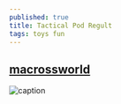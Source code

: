 ```yaml
---
published: true
title: Tactical Pod Regult
tags: toys fun
---
```


## [macrossworld](http://www.macrossworld.com/mwf/topic/42628-172-moscato-regult-tactical-pod/)

![caption](http://www.macrossworld.com/mwf/uploads/monthly_06_2014/post-12411-0-95804800-1403843374_thumb.jpg)

